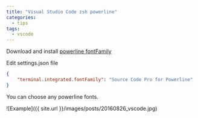 ```yaml
---
title: "Visual Studio Code zsh powerline"
categories:
  - tips
tags:
  - vscode
---
```


Download and install [powerline fontFamily](https://github.com/powerline/fonts)

Edit settings.json file

```json
{
    "terminal.integrated.fontFamily": "Source Code Pro for Powerline"
}
```

You can choose any powerline fonts.

![Example]({{ site.url }}/images/posts/20160826_vscode.jpg)